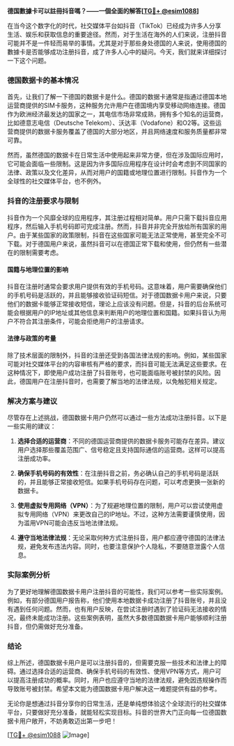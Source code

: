 **德国數據卡可以註冊抖音嗎？——一個全面的解答[[TG💪+ @esim1088](https://t.me/s/esim1088)]**

在当今这个数字化的时代，社交媒体平台如抖音（TikTok）已经成为许多人分享生活、娱乐和获取信息的重要途径。然而，对于生活在海外的人们来说，注册抖音可能并不是一件轻而易举的事情。尤其是对于那些身处德国的人来说，使用德国的數據卡是否能够成功注册抖音，成了许多人心中的疑问。今天，我们就来详细探讨一下这个问题。

### 德国数据卡的基本情况

首先，让我们了解一下德国的数据卡是什么。德国的数据卡通常是指通过德国本地运营商提供的SIM卡服务，这种服务允许用户在德国境内享受移动网络连接。德国作为欧洲经济最发达的国家之一，其电信市场非常成熟，拥有多个知名的运营商，比如德意志电信（Deutsche Telekom）、沃达丰（Vodafone）和O2等。这些运营商提供的数据卡服务覆盖了德国的大部分地区，并且网络速度和服务质量都非常可靠。

然而，虽然德国的数据卡在日常生活中使用起来非常方便，但在涉及国际应用时，它可能会面临一些限制。这是因为许多国际应用程序在设计时会考虑到不同国家的法律、政策以及文化差异，从而对用户的国籍或地理位置进行限制。抖音作为一个全球性的社交媒体平台，也不例外。

### 抖音的注册要求与限制

抖音作为一个风靡全球的应用程序，其注册过程相对简单。用户只需下载抖音应用程序，然后输入手机号码即可完成注册。然而，抖音并非完全开放给所有国家的用户。由于某些国家的政策限制，抖音在这些国家可能无法正常使用，甚至完全不可下载。对于德国用户来说，虽然抖音可以在德国正常下载和使用，但仍然有一些潜在的限制需要考虑。

#### 国籍与地理位置的影响

抖音在注册时通常会要求用户提供有效的手机号码。这意味着，用户需要确保他们的手机号码是活跃的，并且能够接收验证码短信。对于德国数据卡用户来说，只要他们的数据卡能够正常接收短信，理论上应该没有问题。但是，抖音的后台系统可能会根据用户的IP地址或其他信息来判断用户的地理位置和国籍。如果抖音认为用户不符合其注册条件，可能会拒绝用户的注册请求。

#### 法律与政策的考量

除了技术层面的限制外，抖音的注册还受到各国法律法规的影响。例如，某些国家可能对社交媒体平台的内容审核有严格的要求，而抖音可能无法满足这些要求。在这种情况下，即使用户成功注册了抖音账号，也可能面临账号被封禁的风险。因此，德国用户在注册抖音时，也需要了解当地的法律法规，以免触犯相关规定。

### 解决方案与建议

尽管存在上述挑战，德国数据卡用户仍然可以通过一些方法成功注册抖音。以下是一些实用的建议：

1. **选择合适的运营商**：不同的德国运营商提供的数据卡服务可能存在差异。建议用户选择那些覆盖范围广、信号稳定且支持国际通信的运营商。这样可以提高注册成功率。

2. **确保手机号码的有效性**：在注册抖音之前，务必确认自己的手机号码是活跃的，并且能够正常接收短信。如果手机号码存在问题，可以考虑更换一张新的数据卡。

3. **使用虚拟专用网络（VPN）**：为了规避地理位置的限制，用户可以尝试使用虚拟专用网络（VPN）来更改自己的IP地址。不过，这种方法需要谨慎使用，因为滥用VPN可能会违反当地法律法规。

4. **遵守当地法律法规**：无论采取何种方式注册抖音，用户都应遵守德国的法律法规，避免发布违法内容。同时，也要注意保护个人隐私，不要随意泄露个人信息。

### 实际案例分析

为了更好地理解德国数据卡用户注册抖音的可能性，我们可以参考一些实际案例。例如，有部分德国用户报告称，他们使用本地数据卡成功注册了抖音账号，并且没有遇到任何问题。然而，也有用户反映，在尝试注册时遇到了验证码无法接收的情况，最终未能成功注册。这些案例表明，虽然大多数德国数据卡用户能够顺利注册抖音，但仍需做好充分准备。

### 结论

综上所述，德国数据卡用户是可以注册抖音的，但需要克服一些技术和法律上的障碍。通过选择合适的运营商、确保手机号码的有效性、使用VPN等方式，用户可以提高注册成功的概率。同时，用户也应遵守当地的法律法规，避免因违规操作而导致账号被封禁。希望本文能为德国数据卡用户解决这一难题提供有益的参考。

无论你是想通过抖音分享你的日常生活，还是单纯想体验这个全球流行的社交媒体平台，只要做好充分准备，就能轻松实现目标。抖音的世界大门正向每一位德国数据卡用户敞开，不妨勇敢迈出第一步吧！

[[TG💪+ @esim1088](https://t.me/s/esim1088) ![Image](https://i.postimg.cc/4NQfJmqS/Snipaste-2025-05-13-00-14-12.png)]